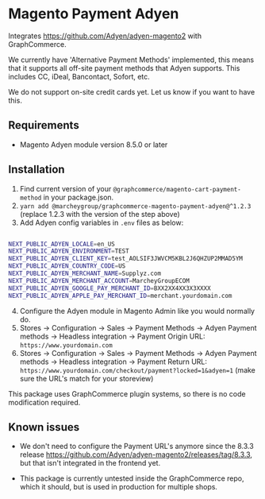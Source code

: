 # Magento Payment Adyen

Integrates https://github.com/Adyen/adyen-magento2 with GraphCommerce.

We currently have 'Alternative Payment Methods' implemented, this means that it
supports all off-site payment methods that Adyen supports. This includes CC,
iDeal, Bancontact, Sofort, etc.

We do not support on-site credit cards yet. Let us know if you want to have
this.

## Requirements

- Magento Adyen module version 8.5.0 or later

## Installation

1. Find current version of your `@graphcommerce/magento-cart-payment-method` in
   your package.json.
2. `yarn add @marcheygroup/graphcommerce-magento-payment-adyen@^1.2.3` (replace 1.2.3 with the
   version of the step above)
3. Add Adyen config variables in `.env` files as below:
```bash

NEXT_PUBLIC_ADYEN_LOCALE=en_US
NEXT_PUBLIC_ADYEN_ENVIRONMENT=TEST
NEXT_PUBLIC_ADYEN_CLIENT_KEY=test_AOLSIF3JWVCM5KBL2J6QHZUP2MMAD5YM
NEXT_PUBLIC_ADYEN_COUNTRY_CODE=US
NEXT_PUBLIC_ADYEN_MERCHANT_NAME=Supplyz.com
NEXT_PUBLIC_ADYEN_MERCHANT_ACCOUNT=MarcheyGroupECOM
NEXT_PUBLIC_ADYEN_GOOGLE_PAY_MERCHANT_ID=BXX2XX4XX3X3XXXX
NEXT_PUBLIC_ADYEN_APPLE_PAY_MERCHANT_ID=merchant.yourdomain.com

```
4. Configure the Adyen module in Magento Admin like you would normally do.
5. Stores -> Configuration -> Sales -> Payment Methods -> Adyen Payment methods
   -> Headless integration -> Payment Origin URL: `https://www.yourdomain.com`
6. Stores -> Configuration -> Sales -> Payment Methods -> Adyen Payment methods
   -> Headless integration -> Payment Return URL:
   `https://www.yourdomain.com/checkout/payment?locked=1&adyen=1` (make sure the
   URL's match for your storeview)

This package uses GraphCommerce plugin systems, so there is no code modification
required.

## Known issues

- We don't need to configure the Payment URL's anymore since the 8.3.3 release
  https://github.com/Adyen/adyen-magento2/releases/tag/8.3.3, but that isn't
  integrated in the frontend yet.

- This package is currently untested inside the GraphCommerce repo, which it
  should, but is used in production for multiple shops.
